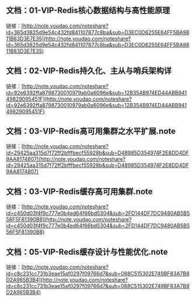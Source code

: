
## 文档：01-VIP-Redis核心数据结构与高性能原理
链接：[http://note.youdao.com/noteshare?id=365d3825d9e54c432fd841107877c8ba&sub=D3EC0D6255E64FF5BA9811B83D3E7E35](http://note.youdao.com/noteshare?id=365d3825d9e54c432fd841107877c8ba&sub=D3EC0D6255E64FF5BA9811B83D3E7E35)

## 文档：02-VIP-Redis持久化、主从与哨兵架构详
链接：[http://note.youdao.com/noteshare?id=92e6392ffa8798730010979ab0a6096e&sub=12B354B974ED44ABB94149829095451F](http://note.youdao.com/noteshare?id=92e6392ffa8798730010979ab0a6096e&sub=12B354B974ED44ABB94149829095451F)

## 文档：03-VIP-Redis高可用集群之水平扩展.note
链接：[http://note.youdao.com/noteshare?id=29425aa315d7f72ff2bfffbecf55928b&sub=D48985D354974F2E8DD4DF9AA8174807](http://note.youdao.com/noteshare?id=29425aa315d7f72ff2bfffbecf55928b&sub=D48985D354974F2E8DD4DF9AA8174807)

## 文档：03-VIP-Redis缓存高可用集群.note
链接：[http://note.youdao.com/noteshare?id=c450d03f4f9c777e0b4ed64f66bd5304&sub=2FD144DF7DC9480AB5B556F5F81390B8](http://note.youdao.com/noteshare?id=c450d03f4f9c777e0b4ed64f66bd5304&sub=2FD144DF7DC9480AB5B556F5F81390B8)

## 文档：05-VIP-Redis缓存设计与性能优化.note
链接：[http://note.youdao.com/noteshare?id=c8c231cc731b3eae15af0297f09766d7&sub=088C515302E749BF83A7B8D2A965B3B4](http://note.youdao.com/noteshare?id=c8c231cc731b3eae15af0297f09766d7&sub=088C515302E749BF83A7B8D2A965B3B4)

